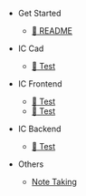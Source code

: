 - Get Started

  - [:thought_balloon: README](README.md)

- IC Cad

  - [:key: Test](README.md)

- IC Frontend

  - [:book: Test](icfe/cdc_rdc.md)
  - [:book: Test](README.md)

- IC Backend

  - [:book: Test](README.md)

- Others

  - [Note Taking](README.md)
